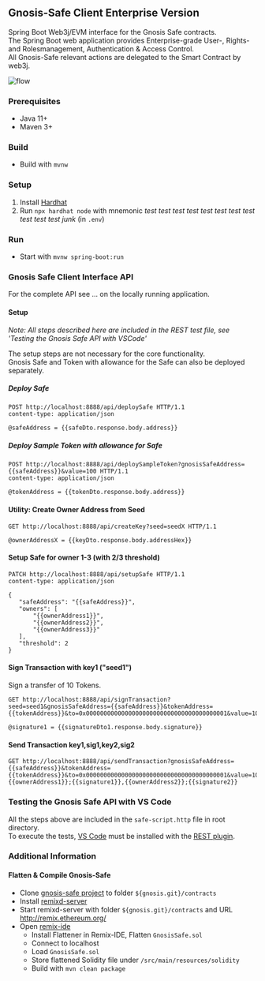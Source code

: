 ## Gnosis-Safe Client Enterprise Version

Spring Boot Web3j/EVM interface for the Gnosis Safe contracts.  
The Spring Boot web application provides Enterprise-grade User-, Rights- and Rolesmanagement, Authentication & Access Control.  
All Gnosis-Safe relevant actions are delegated to the Smart Contract by web3j.

![flow](https://drive.google.com/uc?export=view&id=1_Yltd2CAQWhsyABwvxKc9U5IzxjS9MJp)

### Prerequisites

* Java 11+
* Maven 3+

### Build

* Build with `mvnw`

### Setup
1. Install [Hardhat](https://hardhat.org/getting-started/#quick-start)
2. Run `npx hardhat node` with mnemonic *test test test test test test test test test test test junk* (in `.env`)

### Run

* Start with `mvnw spring-boot:run`

### Gnosis Safe Client Interface API

For the complete API see ... on the locally running application.

#### Setup

_Note: All steps described here are included in the REST test file, see 'Testing the Gnosis Safe API with VSCode'_  

The setup steps are not necessary for the core functionality.  
Gnosis Safe and Token with allowance for the Safe can also be deployed separately.

##### Deploy Safe

    POST http://localhost:8888/api/deploySafe HTTP/1.1
    content-type: application/json

    @safeAddress = {{safeDto.response.body.address}}

##### Deploy Sample Token with allowance for Safe

    POST http://localhost:8888/api/deploySampleToken?gnosisSafeAddress={{safeAddress}}&value=100 HTTP/1.1
    content-type: application/json

    @tokenAddress = {{tokenDto.response.body.address}}

#### Utility: Create Owner Address from Seed
    
    GET http://localhost:8888/api/createKey?seed=seedX HTTP/1.1

    @ownerAddressX = {{keyDto.response.body.addressHex}}

#### Setup Safe for owner 1-3 (with 2/3 threshold)

    PATCH http://localhost:8888/api/setupSafe HTTP/1.1
    content-type: application/json

    {
       "safeAddress": "{{safeAddress}}",
       "owners": [
           "{{ownerAddress1}}",
           "{{ownerAddress2}}",
           "{{ownerAddress3}}"
       ],
       "threshold": 2
    }

#### Sign Transaction with key1 ("seed1")

Sign a transfer of 10 Tokens.

    GET http://localhost:8888/api/signTransaction?seed=seed1&gnosisSafeAddress={{safeAddress}}&tokenAddress={{tokenAddress}}&to=0x0000000000000000000000000000000000000001&value=10

    @signature1 = {{signatureDto1.response.body.signature}}

#### Send Transaction key1,sig1,key2,sig2

    GET http://localhost:8888/api/sendTransaction?gnosisSafeAddress={{safeAddress}}&tokenAddress={{tokenAddress}}&to=0x0000000000000000000000000000000000000001&value=10&addressAndSignature={{ownerAddress1}};{{signature1}},{{ownerAddress2}};{{signature2}}

### Testing the Gnosis Safe API with VS Code

All the steps above are included in the `safe-script.http` file in root directory.  
To execute the tests, [VS Code](https://code.visualstudio.com/) must be installed with the [REST plugin](https://marketplace.visualstudio.com/items?itemName=humao.rest-client).

### Additional Information

#### Flatten & Compile Gnosis-Safe
* Clone [gnosis-safe project](https://github.com/gnosis/safe-contracts) to folder `${gnosis.git}/contracts`
* Install [remixd-server](https://github.com/ethereum/remix-project/tree/master/libs/remixd)
* Start remixd-server with folder `${gnosis.git}/contracts` and URL http://remix.ethereum.org/
* Open [remix-ide](http://remix.ethereum.org/)
   * Install Flattener in Remix-IDE, Flatten `GnosisSafe.sol`
   * Connect to localhost
   * Load `GnosisSafe.sol`
   * Store flattened Solidity file under `/src/main/resources/solidity`
   * Build with `mvn clean package`
